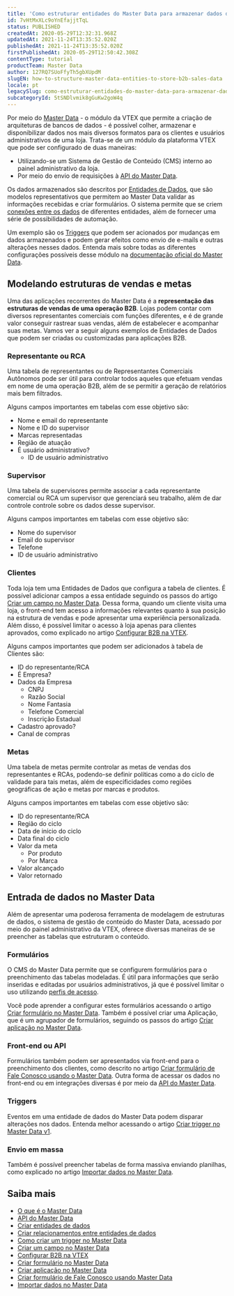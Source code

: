 ```yaml
---
title: 'Como estruturar entidades do Master Data para armazenar dados de venda B2B'
id: 7vHtMxXLc9oYnEfajjtTqL
status: PUBLISHED
createdAt: 2020-05-29T12:32:31.968Z
updatedAt: 2021-11-24T13:35:52.020Z
publishedAt: 2021-11-24T13:35:52.020Z
firstPublishedAt: 2020-05-29T12:50:42.308Z
contentType: tutorial
productTeam: Master Data
author: 127RQ7SUoFfyTh5gbXUpdM
slugEN: how-to-structure-master-data-entities-to-store-b2b-sales-data
locale: pt
legacySlug: como-estruturar-entidades-do-master-data-para-armazenar-dados-de-venda-b2b
subcategoryId: 5tSNDlvmik8gGuKw2goW4q
---
```


Por meio do [Master Data](https://help.vtex.com/pt/tutorial/what-is-master-data--4otjBnR27u4WUIciQsmkAw) - o módulo da VTEX que permite a criação de arquiteturas de bancos de dados - é possível colher, armazenar e disponibilizar dados nos mais diversos formatos para os clientes e usuários administrativos de uma loja. Trata-se de um módulo da plataforma VTEX que pode ser configurado de duas maneiras:
- Utilizando-se um Sistema de Gestão de Conteúdo (CMS) interno ao painel administrativo da loja.
- Por meio do envio de requisições à [API do Master Data](https://developers.vtex.com/reference/master-data-api-v2-overview).

Os dados armazenados são descritos por [Entidades de Dados](https://help.vtex.com/pt/tutorial/creating-data-entities--tutorials_1265), que são modelos representativos que permitem ao Master Data validar as informações recebidas e criar formulários. O sistema permite que se criem [conexões entre os dados](https://help.vtex.com/pt/tutorial/creating-relationships-between-data-entities--6TdIa6Q2IgWYUu2wsYIG48) de diferentes entidades, além de fornecer uma série de possibilidades de automação. 

Um exemplo são os [Triggers](https://help.vtex.com/pt/tutorial/criando-trigger-no-master-data--tutorials_1270) que podem ser acionados por mudanças em dados armazenados e podem gerar efeitos como envio de e-mails e outras alterações nesses dados. Entenda mais sobre todas as diferentes configurações possíveis desse módulo na [documentação oficial do Master Data](https://help.vtex.com/pt/subcategory/configuracoes-de-master-data--5tSNDlvmik8gGuKw2goW4q).

## Modelando estruturas de vendas e metas

Uma das aplicações recorrentes do Master Data é a __representação das estruturas de vendas de uma operação B2B__. Lojas podem contar com diversos representantes comerciais com funções diferentes, e é de grande valor conseguir rastrear suas vendas, além de estabelecer e acompanhar suas metas. Vamos ver a seguir alguns exemplos de Entidades de Dados que podem ser criadas ou customizadas para aplicações B2B.

### Representante ou RCA

Uma tabela de representantes ou de Representantes Comerciais Autônomos pode ser útil para controlar todos aqueles que efetuam vendas em nome de uma operação B2B, além de se permitir a geração de relatórios mais bem filtrados.

Alguns campos importantes em tabelas com esse objetivo são:
- Nome e email do representante
- Nome e ID do supervisor
- Marcas representadas
- Região de atuação
- É usuário administrativo?
  - ID de usuário administrativo

### Supervisor

Uma tabela de supervisores permite associar a cada representante comercial ou RCA um supervisor que gerenciará seu trabalho, além de dar controle controle sobre os dados desse supervisor. 

Alguns campos importantes em tabelas com esse objetivo são:
- Nome do supervisor
- Email do supervisor
- Telefone
- ID de usuário administrativo

### Clientes

Toda loja tem uma Entidades de Dados que configura a tabela de clientes. É possível adicionar campos a essa entidade seguindo os passos do artigo [Criar um campo no Master Data](https://help.vtex.com/pt/tutorial/how-can-i-create-field-in-master-data--frequentlyAskedQuestions_1829). Dessa forma, quando um cliente visita uma loja, o front-end tem acesso a informações relevantes quanto à sua posição na estrutura de vendas e pode apresentar uma experiência personalizada. Além disso, é possível limitar o acesso à loja apenas para clientes aprovados, como explicado no artigo [Configurar B2B na VTEX](https://help.vtex.com/pt/tutorial/configurando-b2b-na-vtex).

Alguns campos importantes que podem ser adicionados à tabela de Clientes são:
- ID do representante/RCA
- É Empresa?
- Dados da Empresa
  - CNPJ
  - Razão Social
  - Nome Fantasia
  - Telefone Comercial
  - Inscrição Estadual
- Cadastro aprovado?
- Canal de compras

### Metas

Uma tabela de metas permite controlar as metas de vendas dos representantes e RCAs, podendo-se definir políticas como a do ciclo de validade para tais metas, além de especificidades como regiões geográficas de ação e metas por marcas e produtos. 

Alguns campos importantes em tabelas com esse objetivo são:
- ID do representante/RCA
- Região do ciclo
- Data de início do ciclo
- Data final do ciclo
- Valor da meta
  - Por produto
  - Por Marca
- Valor alcançado
- Valor retornado

## Entrada de dados no Master Data

Além de apresentar uma poderosa ferramenta de modelagem de estruturas de dados, o sistema de gestão de conteúdo do Master Data, acessado por meio do painel administrativo da VTEX, oferece diversas maneiras de se preencher as tabelas que estruturam o conteúdo.

### Formulários

O CMS do Master Data permite que se configurem formulários para o preenchimento das tabelas modeladas. É útil para informações que serão inseridas e editadas por usuários administrativos, já que é possível limitar o uso utilizando [perfis de acesso](https://help.vtex.com/pt/tutorial/perfis-de-acesso--7HKK5Uau2H6wxE1rH5oRbc). 

Você pode aprender a configurar estes formulários acessando o artigo [Criar formulário no Master Data](https://help.vtex.com/pt/tutorial/creating-form-in-master-data--tutorials_1047). Também é possível criar uma Aplicação, que é um agrupador de formulários, seguindo os passos do artigo [Criar aplicação no Master Data](https://help.vtex.com/pt/tutorial/creating-an-application-in-master-data--tutorials_1115).

### Front-end ou API

Formulários também podem ser apresentados via front-end para o preenchimento dos clientes, como descrito no artigo [Criar formulário de Fale Conosco usando o Master Data](https://help.vtex.com/pt/tutorial/criar-formulario-de-fale-conosco-usando-master-data--frequentlyAskedQuestions_614). Outra forma de acessar os dados no front-end ou em integrações diversas é por meio da [API do Master Data](https://developers.vtex.com/reference/master-data-api-v1-overview). 

### Triggers

Eventos em uma entidade de dados do Master Data podem disparar alterações nos dados. Entenda melhor acessando o artigo [Criar trigger no Master Data v1](https://help.vtex.com/pt/tutorial/criando-trigger-no-master-data--tutorials_1270).

### Envio em massa

Também é possível preencher tabelas de forma massiva enviando planilhas, como explicado no artigo [Importar dados no Master Data](https://help.vtex.com/pt/tutorial/importing-data-into-master-data--tutorials_1135).

## Saiba mais

- [O que é o Master Data](https://help.vtex.com/pt/tutorial/what-is-master-data--4otjBnR27u4WUIciQsmkAw)
- [API do Master Data](https://developers.vtex.com/reference/master-data-api-v2-overview)
- [Criar entidades de dados](https://help.vtex.com/pt/tutorial/creating-data-entities--tutorials_1265)
- [Criar relacionamentos entre entidades de dados](https://help.vtex.com/pt/tutorial/creating-relationships-between-data-entities--6TdIa6Q2IgWYUu2wsYIG48)
- [Como criar um trigger no Master Data](https://help.vtex.com/pt/tutorial/criando-trigger-no-master-data--tutorials_1270)
- [Criar um campo no Master Data](https://help.vtex.com/pt/tutorial/how-can-i-create-field-in-master-data--frequentlyAskedQuestions_1829)
- [Configurar B2B na VTEX](https://help.vtex.com/pt/tutorial/configurando-b2b-na-vtex)
- [Criar formulário no Master Data](https://help.vtex.com/pt/tutorial/creating-form-in-master-data--tutorials_1047)
- [Criar aplicação no Master Data](https://help.vtex.com/pt/tutorial/creating-an-application-in-master-data--tutorials_1115)
- [Criar formulário de Fale Conosco usando Master Data](https://help.vtex.com/pt/tutorial/criar-formulario-de-fale-conosco-usando-master-data--frequentlyAskedQuestions_614)
- [Importar dados no Master Data](https://help.vtex.com/pt/tutorial/importing-data-into-master-data--tutorials_1135)
